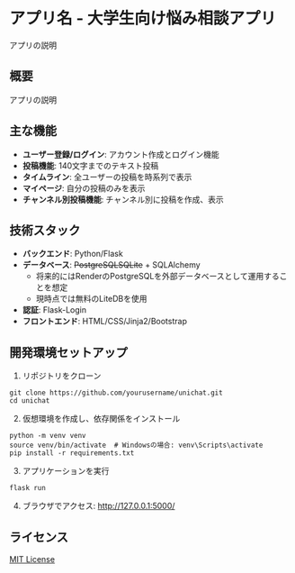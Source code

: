 # アプリ名 - 大学生向け悩み相談アプリ

アプリの説明

## 概要

アプリの説明

## 主な機能

- **ユーザー登録/ログイン**: アカウント作成とログイン機能
- **投稿機能**: 140文字までのテキスト投稿
- **タイムライン**: 全ユーザーの投稿を時系列で表示
- **マイページ**: 自分の投稿のみを表示
- **チャンネル別投稿機能**: チャンネル別に投稿を作成、表示

## 技術スタック

- **バックエンド**: Python/Flask
- **データベース**: ~~PostgreSQLSQLite~~ + SQLAlchemy
  - 将来的にはRenderのPostgreSQLを外部データベースとして運用することを想定
  - 現時点では無料のLiteDBを使用
- **認証**: Flask-Login
- **フロントエンド**: HTML/CSS/Jinja2/Bootstrap

## 開発環境セットアップ

1. リポジトリをクローン
```
git clone https://github.com/yourusername/unichat.git
cd unichat
```

2. 仮想環境を作成し、依存関係をインストール
```
python -m venv venv
source venv/bin/activate  # Windowsの場合: venv\Scripts\activate
pip install -r requirements.txt
```

3. アプリケーションを実行
```
flask run
```

4. ブラウザでアクセス: http://127.0.0.1:5000/

## ライセンス

[MIT License](LICENSE)
